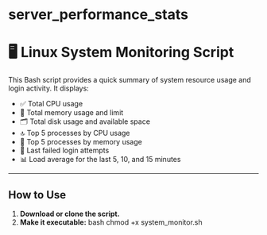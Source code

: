 # server_performance_stats
# 🖥️ Linux System Monitoring Script

This Bash script provides a quick summary of system resource usage and login activity. It displays:

- ✅ Total CPU usage
- 💾 Total memory usage and limit
- 🗂️ Total disk usage and available space
- 🔝 Top 5 processes by CPU usage
- 🧠 Top 5 processes by memory usage
- 🚫 Last failed login attempts
- 📊 Load average for the last 5, 10, and 15 minutes

---

##  How to Use

1. **Download or clone the script.**
2. **Make it executable:**
   bash
   chmod +x system_monitor.sh
